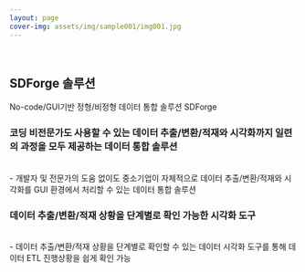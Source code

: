 ```yaml
---
layout: page
cover-img: assets/img/sample001/img001.jpg
---
```



<br/>

<h2> SDForge 솔루션 </h2>

No-code/GUI기반 정형/비정형 데이터 통합 솔루션 SDForge

<h3>코딩 비전문가도 사용할 수 있는 데이터 추출/변환/적재와 시각화까지 일련의 과정을 모두 제공하는 데이터 통합 솔루션</h3>
<br/>
- 개발자 및 전문가의 도움 없이도 중소기업이 자체적으로 데이터 추출/변환/적재와 시각화를 GUI 환경에서 처리할 수 있는 데이터 통합 솔루션
<br/>
<h3>데이터 추출/변환/적재 상황을 단계별로 확인 가능한 시각화 도구</h3>
<br/>
- 데이터 추출/변환/적재 상황을 단계별로 확인할 수 있는 데이터 시각화 도구를 통해 데이터 ETL 진행상황을 쉽게 확인 가능
